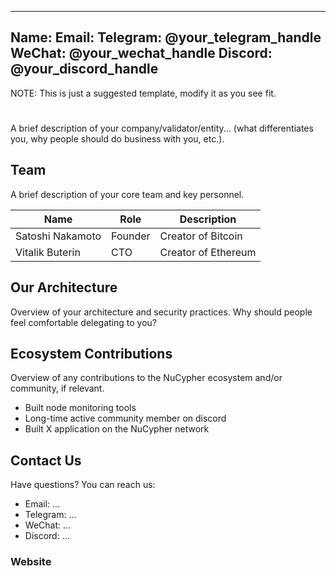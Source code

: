 
---
Name: <name>
Email: <your-email>
Telegram: @your_telegram_handle
WeChat: @your_wechat_handle
Discord: @your_discord_handle
---

NOTE: This is just a suggested template, modify it as you see fit.

# <name>

A brief description of your company/validator/entity... (what differentiates you, why people should do business with you, etc.).

## Team

A brief description of your core team and key personnel.

| Name             | Role    | Description                  |
| ---------------  | ------- | ---------------------------- |
| Satoshi Nakamoto | Founder | Creator of Bitcoin           |
| Vitalik Buterin  | CTO     | Creator of Ethereum          |

## Our Architecture

Overview of your architecture and security practices. Why should people feel comfortable delegating to you?

## Ecosystem Contributions

Overview of any contributions to the NuCypher ecosystem and/or community, if relevant.

- Built node monitoring tools
- Long-time active community member on discord
- Built X application on the NuCypher network

## Contact Us

Have questions? You can reach us:

- Email: ...
- Telegram: ...
- WeChat: ...
- Discord: ...

### Website

<your-website>
<your-website-direct-link-to-nucypher-page>

